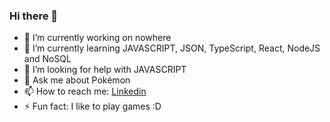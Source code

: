### Hi there 👋

- 🔭 I’m currently working on nowhere
- 🌱 I’m currently learning JAVASCRIPT, JSON, TypeScript, React, NodeJS and NoSQL
- 🤔 I’m looking for help with JAVASCRIPT
- 💬 Ask me about Pokémon
- 📫 How to reach me: [Linkedin](https://www.linkedin.com/in/allan-silva-50961815a/)
- ⚡ Fun fact: I like to play games :D

